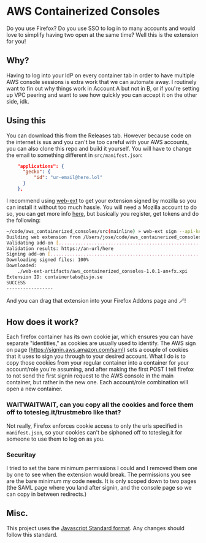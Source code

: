 # AWS Containerized Consoles

Do you use Firefox? Do you use SSO to log in to many accounts and would love to simplify having two open at the same time? Well this is the extension for you!

## Why?

Having to log into your IdP on every container tab in order to have multiple AWS console sessions is extra work that we can automate away. I routinely want to fin out why things work in Account A but not in B, or if you're setting up VPC peering and want to see how quickly you can accept it on the other side, idk.

## Using this

You can download this from the Releases tab.
However because code on the internet is sus and you can't be too careful with your AWS accounts, you can also clone this repo and build it yourself.
You will have to change the email to something different in `src/manifest.json`:

```json
    "applications": {
      "gecko": {
          "id": "ur-email@here.lol"
      }
    },
```

I recommend using [web-ext](https://extensionworkshop.com/documentation/develop/getting-started-with-web-ext/) to get your extension signed by mozilla so you can install it without too much hassle. You will need a Mozilla account to do so, you can get more info [here](https://developer.mozilla.org/en-US/docs/Mozilla/Add-ons#publishing_add-ons), but basically you register, get tokens and do the following:

```bash
~/code/aws_containerized_consoles/src(mainline) » web-ext sign --api-key <your key> --api-secret <your secret>
Building web extension from /Users/jose/code/aws_containerized_consoles/src
Validating add-on [...............................................................................................................................]
Validation results: https://an-url/here
Signing add-on [..................................................................................................................................]
Downloading signed files: 100%
Downloaded:
    ./web-ext-artifacts/aws_containerized_consoles-1.0.1-an+fx.xpi
Extension ID: containertabs@isjo.se
SUCCESS
-----------------
```

And you can drag that extension into your Firefox Addons page and 🪄!

## How does it work?

Each firefox container has its own cookie jar, which ensures you can have separate "identities," as cookies are usually used to identify. The AWS sign on page (https://signin.aws.amazon.com/saml) sets a couple of cookies that it uses to sign you through to your desired account.
What I do is to copy those cookies from your regular container into a container for your account/role you're assuming, and after making the first POST I tell firefox to not send the first signin request to the AWS console in the main container, but rather in the new one. Each account/role combination will open a new container.

### WAITWAITWAIT, can you copy all the cookies and force them off to totesleg.it/trustmebro like that?

Not really, Firefox enforces cookie access to only the urls specified in `manifest.json`, so your cookies can't be siphoned off to totesleg.it for someone to use them to log on as you.

### Securitay

I tried to set the bare minimum permissions I could and I removed them one by one to see when the extension would break. The permissions you see are the bare minimum my code needs. It is only scoped down to two pages (the SAML page where you land after signin, and the console page so we can copy in between redirects.)

## Misc.
This project uses the [Javascript Standard format](https://standardjs.com/). Any changes should follow this standard.
